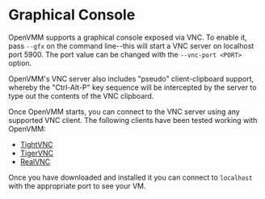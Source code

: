 # Graphical Console

OpenVMM supports a graphical console exposed via VNC. To enable it, pass `--gfx`
on the command line--this will start a VNC server on localhost port 5900. The
port value can be changed with the `--vnc-port <PORT>` option.

OpenVMM's VNC server also includes "pseudo" client-clipboard support, whereby the
"Ctrl-Alt-P" key sequence will be intercepted by the server to type out the
contents of the VNC clipboard.

Once OpenVMM starts, you can connect to the VNC server using any supported VNC
client. The following clients have been tested working with OpenVMM:
* [TightVNC](https://www.tightvnc.com/download.php)
* [TigerVNC](https://github.com/TigerVNC/tigervnc)
* [RealVNC](https://www.realvnc.com/en/?lai_sr=0-4&lai_sl=l)

Once you have downloaded and installed it you can connect to `localhost` with
the appropriate port to see your VM.
